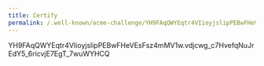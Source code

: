 ```yaml
---
title: Certify
permalink: /.well-known/acme-challenge/YH9FAqQWYEqtr4VIioyjslipPEBwFHeVEsFsz4mMV1w
---
```

YH9FAqQWYEqtr4VIioyjslipPEBwFHeVEsFsz4mMV1w.vdjcwg_c7HvefqNuJrEdY5_6ricvjE7EgT_7wuWYHCQ
